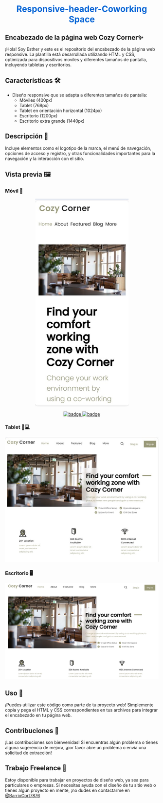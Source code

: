 <h1 align="center" style="color: #0366d6;">
   Responsive-header-Coworking Space
</h1>

## Encabezado de la página web Cozy Corner✨

¡Hola! Soy Esther y este es el repositorio del encabezado de la página web responsive. La plantilla está desarrollada utilizando HTML y CSS, optimizada para dispositivos moviles y diferentes tamaños de pantalla, incluyendo tabletas y escritorios.

## Características 🛠️

- Diseño responsive que se adapta a diferentes tamaños de pantalla:
  - Móviles (400px)
  - Tablet (768px)
  - Tablet en orientación horizontal (1024px)
  - Escritorio (1200px)
  - Escritorio extra grande (1440px)

## Descripción 📝

Incluye elementos como el logotipo de la marca, el menú de navegación, opciones de acceso y registro, y otras funcionalidades importantes para la navegación y la interacción con el sitio.

## Vista previa 🖼️

### Móvil 📱

<div align="center">
  <img src="./img/vista_movil01.jpg/" alt="vista movile"/>
</div>

<p align="center">
   <a href="https://github.com/EstherChuCortes/Responsive-header-Coworking-Space?tab=readme-ov-file">
      <img src="https://img.shields.io/badge/ver%20codigo-%23761C76?style=for-the-badge" alt="badge">
   </a>
   <a href="https://estherchucortes.github.io/Responsive-header-Coworking-Space/">
       <img src="https://img.shields.io/badge/ver%20WEBSITE-%23761C76?style=for-the-badge" alt="badge">
   </a>    
  
</p>

### Tablet 📱💻

<div align="center">
  <img src="./img/vista_tablet.jpg/" alt="vista tablet"/>
</div>


### Escritorio 🖥️

<div align="center">
  <img src="./img/vista_desktop.jpg/" alt="vista desktop"/>
</div>


## Uso 🚀

¡Puedes utilizar este código como parte de tu proyecto web! Simplemente copia y pega el HTML y CSS correspondientes en tus archivos para integrar el encabezado en tu página web.

## Contribuciones 🤝

¡Las contribuciones son bienvenidas! Si encuentras algún problema o tienes alguna sugerencia de mejora, ¡por favor abre un problema o envía una solicitud de extracción!

## Trabajo Freelance 💼

Estoy disponible para trabajar en proyectos de diseño web, ya sea para particulares o empresas. Si necesitas ayuda con el diseño de tu sitio web o tienes algún proyecto en mente, ¡no dudes en contactarme en 
<br>
[@BarrioCort7876](https://www.twitter.com/BarrioCort7876) 


